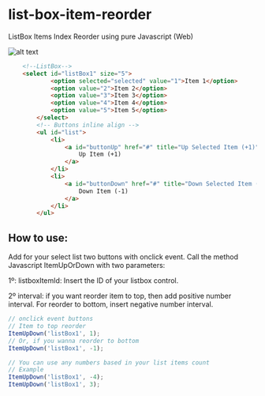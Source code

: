 # list-box-item-reorder
ListBox Items Index Reorder using pure Javascript (Web)

![alt text](https://github.com/guihensanfer/list-box-item-reorder/simple_example.jpg)

```html
    <!--ListBox-->
    <select id="listBox1" size="5">
			<option selected="selected" value="1">Item 1</option>
			<option value="2">Item 2</option>	
			<option value="3">Item 3</option>
			<option value="4">Item 4</option>
			<option value="5">Item 5</option>			
		</select>
		<!-- Buttons inline align -->
		<ul id="list">
			<li>
				<a id="buttonUp" href="#" title="Up Selected Item (+1)" onclick="ItemUpOrDown('listBox1', 1)">
					Up Item (+1)
				</a>
			</li>
			<li>
				<a id="buttonDown" href="#" title="Down Selected Item (-1)" onclick="ItemUpOrDown('listBox1', -1)">
					Down Item (-1)
				</a>				
			</li>
		</ul>
```

## How to use:

Add for your select list two buttons with onclick event. Call the method Javascript ItemUpOrDown with two parameters:

1º: listboxItemId:
  Insert the ID of your listbox control.
  
2º interval:
  if you want reorder item to top, then add positive number interval. For reorder to bottom, insert negative number interval.
  
  ```javascript
  // onclick event buttons
  // Item to top reorder
  ItemUpDown('listBox1', 1);
  // Or, if you wanna reorder to bottom
  ItemUpDown('listBox1', -1);
  
  // You can use any numbers based in your list items count
  // Example
  ItemUpDown('listBox1', -4);
  ItemUpDown('listBox1', 3);
```